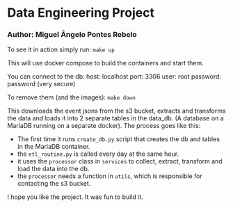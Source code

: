 # Data Engineering Project

### Author: Miguel Ângelo Pontes Rebelo

To see it in action simply run:
`make up`

This will use docker compose to build the containers and start them.

You can connect to the db:
host: localhost
port: 3306
user: root
password: password (very secure)

To remove them (and the images):
`make down`

This downloads the event jsons from the s3 bucket, extracts and transforms the data and loads it into 2 separate tables in the data_db. (A database on a MariaDB running on a separate docker).
The process goes like this:
- The first time it runs `create_db.py` script that creates the db and tables in the MariaDB container.
- the `etl_routine.py` is called every day at the same hour.
- it uses the `processor` class in `services` to collect, extract, transform and load the data into the db.
- the `processor` needs a function in `utils`, which is responsible for contacting the s3 bucket.

I hope you like the project. It was fun to build it. 
